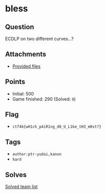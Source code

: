 # bless
## Question
ECDLP on two different curves...?

## Attachments
- [Provided files](files/)

## Points
- Initial: 500
- Game finished: 290 (Solved: `9`)

## Flag
- `ctf4b{wH1ch_p4iR1ng_d0_U_L1ke_tH3_m0st?}`

## Tags
- `author:ptr-yudai,kanon`
- `hard`

## Solves
[Solved team list](./solves.md)